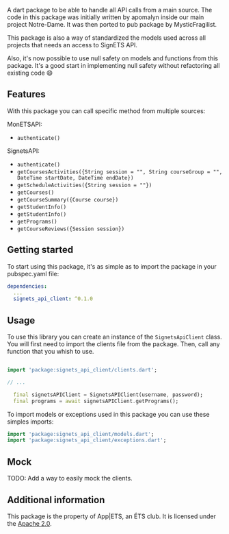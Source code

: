 <!-- 
This README describes the package. If you publish this package to pub.dev,
this README's contents appear on the landing page for your package.

For information about how to write a good package README, see the guide for
[writing package pages](https://dart.dev/guides/libraries/writing-package-pages). 

For general information about developing packages, see the Dart guide for
[creating packages](https://dart.dev/guides/libraries/create-library-packages)
and the Flutter guide for
[developing packages and plugins](https://flutter.dev/developing-packages). 
-->

A dart package to be able to handle all API calls from a main source. The code in this package was initially written by apomalyn inside our main project Notre-Dame. It was then ported to pub package by MysticFragilist. 

This package is also a way of standardized the models used across all projects that needs an access to SignETS API.

Also, it's now possible to use null safety on models and functions from this package. It's a good start in implementing null safety without refactoring all existing code :smile:

## Features
 With this package you can call specific method from multiple sources:

MonETSAPI:
- `authenticate()`

SignetsAPI:
- `authenticate()`
- `getCoursesActivities({String session = "", String courseGroup = "", DateTime startDate, DateTime endDate})`
- `getScheduleActivities({String session = ""})`
- `getCourses()`
- `getCourseSummary({Course course})`
- `getStudentInfo()`
- `getStudentInfo()`
- `getPrograms()`
- `getCourseReviews({Session session})`

## Getting started

To start using this package, it's as simple as to import the package in your pubspec.yaml file:
```yaml
dependencies:
  ...
  signets_api_client: ^0.1.0
```

## Usage

To use this library you can create an instance of the `SignetsApiClient` class. You will first need to import the clients file from the package. Then, call any function that you whish to use.

```dart

import 'package:signets_api_client/clients.dart';

// ...

  final signetsAPIClient = SignetsAPIClient(username, password);
  final programs = await signetsAPIClient.getPrograms();
```

To import models or exceptions used in this package you can use these simples imports:
```dart
import 'package:signets_api_client/models.dart';
import 'package:signets_api_client/exceptions.dart';
```
## Mock

TODO: Add a way to easily mock the clients.

## Additional information

This package is the property of App|ETS, an ÉTS club. It is licensed under the [Apache 2.0](LICENSE). 
